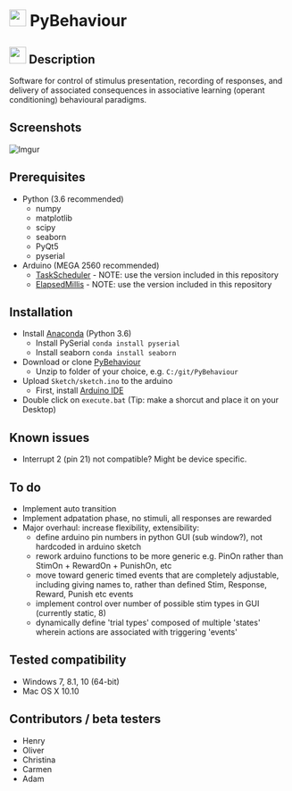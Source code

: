# <img src="http://imgur.com/NKyhO5c.png" height=30px> PyBehaviour

## <img src="http://imgur.com/NKyhO5c.png" height=30px> Description
Software for control of stimulus presentation, recording of responses, and delivery of associated consequences in associative learning (operant conditioning) behavioural paradigms. 

## Screenshots
![Imgur](http://imgur.com/2tMiybH.png)

## Prerequisites
* Python (3.6 recommended)
  * numpy
  * matplotlib
  * scipy
  * seaborn
  * PyQt5
  * pyserial
* Arduino (MEGA 2560 recommended)
  * [TaskScheduler](http://playground.arduino.cc/Code/TaskScheduler) - NOTE: use the version included in this repository
  * [ElapsedMillis](http://playground.arduino.cc/Code/ElapsedMillis) - NOTE: use the version included in this repository

## Installation
* Install [Anaconda](https://www.continuum.io/downloads) (Python 3.6)
  * Install PySerial `conda install pyserial`
  * Install seaborn `conda install seaborn`
* Download or clone [PyBehaviour](https://github.com/llerussell/PyBehaviour/archive/master.zip)
  * Unzip to folder of your choice, e.g. `C:/git/PyBehaviour`
* Upload `Sketch/sketch.ino` to the arduino
  * First, install [Arduino IDE](https://www.arduino.cc/en/Main/Software)
* Double click on `execute.bat` (Tip: make a shorcut and place it on your Desktop)

## Known issues
* Interrupt 2 (pin 21) not compatible? Might be device specific.

## To do
* Implement auto transition
* Implement adpatation phase, no stimuli, all responses are rewarded
* Major overhaul: increase flexibility, extensibility:
    * define arduino pin numbers in python GUI (sub window?), not hardcoded in arduino sketch
    * rework arduino functions to be more generic e.g. PinOn rather than StimOn + RewardOn + PunishOn, etc
    * move toward generic timed events that are completely adjustable, including giving names to, rather than defined Stim, Response, Reward, Punish etc events
    * implement control over number of possible stim types in GUI (currently static, 8)
    * dynamically define 'trial types' composed of multiple 'states' wherein actions are associated with triggering 'events'

## Tested compatibility
* Windows 7, 8.1, 10 (64-bit)
* Mac OS X 10.10

## Contributors / beta testers
* Henry
* Oliver
* Christina
* Carmen
* Adam

